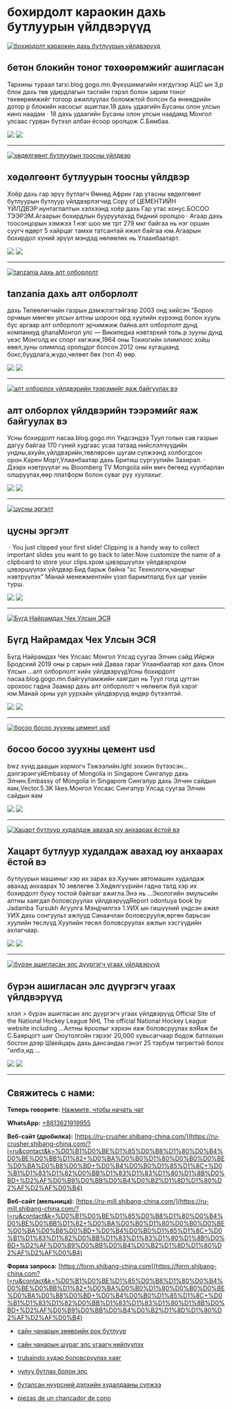 # бохирдолт караокин дахь бутлуурын үйлдвэрүүд

<a href="https://swt.shibang-china.com/?l=ru&img&k=%D0%B1%D0%BE%D1%85%D0%B8%D1%80%D0%B4%D0%BE%D0%BB%D1%82+%D0%BA%D0%B0%D1%80%D0%B0%D0%BE%D0%BA%D0%B8%D0%BD+%D0%B4%D0%B0%D1%85%D1%8C+%D0%B1%D1%83%D1%82%D0%BB%D1%83%D1%83%D1%80%D1%8B%D0%BD+%D2%AF%D0%B9%D0%BB%D0%B4%D0%B2%D1%8D%D1%80%D2%AF%D2%AF%D0%B4" target="_blank">![бохирдолт караокин дахь бутлуурын үйлдвэрүүд](http://static.shibang-china.com/all-800x300/1143.jpg)</a>

## бетон блокийн тоног төхөөрөмжийг ашигласан
Тархины тураал tarxi.blog.gogo.mn.Фүкүшимагийн нэгдүгээр АЦС ын 3,р блок дахь төв удирдлагын тасгийн гэрэл болон зарим тоног төхөөрөмжийг тогоор ажиллуулах боломжтой болсон ба өнөөдрийн дотор р блокийн насосыг ашиглах.18 дахь удаагийн Бусаны олон улсын кино наадам&nbsp;&#0183;&#32;18 дахь удаагийн Бусаны олон улсын наадамд Монгол улсаас гурван бүтээл албан ёсоор оролцож С.Бямбаа.


<a href="https://whatsapp.shibangsoft.com/WhatsApp.php" target="_blank" title="WhatsApp">![](http://static.shibang-china.com/icon/whatsapp.png)</a> <a href="https://swt.shibang-china.com/?l=ru&icon&k=%D0%B1%D0%BE%D1%85%D0%B8%D1%80%D0%B4%D0%BE%D0%BB%D1%82+%D0%BA%D0%B0%D1%80%D0%B0%D0%BE%D0%BA%D0%B8%D0%BD+%D0%B4%D0%B0%D1%85%D1%8C+%D0%B1%D1%83%D1%82%D0%BB%D1%83%D1%83%D1%80%D1%8B%D0%BD+%D2%AF%D0%B9%D0%BB%D0%B4%D0%B2%D1%8D%D1%80%D2%AF%D2%AF%D0%B4" target="_blank">![](http://static.shibang-china.com/icon/chat-ru.png)</a>

---

<a href="https://swt.shibang-china.com/?l=ru&img&k=%D0%B1%D0%BE%D1%85%D0%B8%D1%80%D0%B4%D0%BE%D0%BB%D1%82+%D0%BA%D0%B0%D1%80%D0%B0%D0%BE%D0%BA%D0%B8%D0%BD+%D0%B4%D0%B0%D1%85%D1%8C+%D0%B1%D1%83%D1%82%D0%BB%D1%83%D1%83%D1%80%D1%8B%D0%BD+%D2%AF%D0%B9%D0%BB%D0%B4%D0%B2%D1%8D%D1%80%D2%AF%D2%AF%D0%B4" target="_blank">![хөдөлгөөнт бутлуурын тоосны үйлдвэр](http://static.shibang-china.com/all-800x300/307.jpg)</a>

## хөдөлгөөнт бутлуурын тоосны үйлдвэр
Хоёр дахь гар эрүү бутлагч Өмнөд Африк гар утасны хөдөлгөөнт бутлуурын бутлуур үйлдвэрлэгчид Copy of ЦЕМЕНТИЙН ҮЙЛДВЭР.нунтаглалтын хэлхээнд хоёр дахь Гар утас конус.БОСОО ТЭЭРЭМ.Агаарын бохирдлын бууруулахад бидний оролцоо&nbsp;&#0183;&#32;Агаар дахь тоосонцорын хэмжээ 1 нэг шоо ме трт 279 мкг байгаа нь нэг оршин суугч өдөрт 5 хайрцаг тамхи татсантай ижил байгаа юм.Агаарын бохирдол хүний эрүүл мэндэд нөлөөлөх нь Улаанбаатарт.


<a href="https://whatsapp.shibangsoft.com/WhatsApp.php" target="_blank" title="WhatsApp">![](http://static.shibang-china.com/icon/whatsapp.png)</a> <a href="https://swt.shibang-china.com/?l=ru&icon&k=%D0%B1%D0%BE%D1%85%D0%B8%D1%80%D0%B4%D0%BE%D0%BB%D1%82+%D0%BA%D0%B0%D1%80%D0%B0%D0%BE%D0%BA%D0%B8%D0%BD+%D0%B4%D0%B0%D1%85%D1%8C+%D0%B1%D1%83%D1%82%D0%BB%D1%83%D1%83%D1%80%D1%8B%D0%BD+%D2%AF%D0%B9%D0%BB%D0%B4%D0%B2%D1%8D%D1%80%D2%AF%D2%AF%D0%B4" target="_blank">![](http://static.shibang-china.com/icon/chat-ru.png)</a>

---

<a href="https://swt.shibang-china.com/?l=ru&img&k=%D0%B1%D0%BE%D1%85%D0%B8%D1%80%D0%B4%D0%BE%D0%BB%D1%82+%D0%BA%D0%B0%D1%80%D0%B0%D0%BE%D0%BA%D0%B8%D0%BD+%D0%B4%D0%B0%D1%85%D1%8C+%D0%B1%D1%83%D1%82%D0%BB%D1%83%D1%83%D1%80%D1%8B%D0%BD+%D2%AF%D0%B9%D0%BB%D0%B4%D0%B2%D1%8D%D1%80%D2%AF%D2%AF%D0%B4" target="_blank">![tanzania дахь алт олборлолт](http://static.shibang-china.com/all-800x300/542.jpg)</a>

## tanzania дахь алт олборлолт
дахь Төлөөлөгчийн газрын дэмжлэгтэйгээр 2003 онд хийсэн &quot;Бороо орчмын мөнгөн улсын алтны шороон орд хуулийн хүрээнд болон хууль бус аргаар алт олборлолт эрчимжиж байна.алт олборлолт дунд компаниуд ghanaМонгол улс — Википедиа нэвтэрхий толь.р зууны дунд үеэс Монголд их спорт хөгжиж,1964 оны Токиогийн олимпоос хойш өвөл,зуны олимпод оролцдог болсон.2012 оны хугацаанд бокс,буудлага,жүдо,чөлөөт бөх (топ 4) өөр.


<a href="https://whatsapp.shibangsoft.com/WhatsApp.php" target="_blank" title="WhatsApp">![](http://static.shibang-china.com/icon/whatsapp.png)</a> <a href="https://swt.shibang-china.com/?l=ru&icon&k=%D0%B1%D0%BE%D1%85%D0%B8%D1%80%D0%B4%D0%BE%D0%BB%D1%82+%D0%BA%D0%B0%D1%80%D0%B0%D0%BE%D0%BA%D0%B8%D0%BD+%D0%B4%D0%B0%D1%85%D1%8C+%D0%B1%D1%83%D1%82%D0%BB%D1%83%D1%83%D1%80%D1%8B%D0%BD+%D2%AF%D0%B9%D0%BB%D0%B4%D0%B2%D1%8D%D1%80%D2%AF%D2%AF%D0%B4" target="_blank">![](http://static.shibang-china.com/icon/chat-ru.png)</a>

---

<a href="https://swt.shibang-china.com/?l=ru&img&k=%D0%B1%D0%BE%D1%85%D0%B8%D1%80%D0%B4%D0%BE%D0%BB%D1%82+%D0%BA%D0%B0%D1%80%D0%B0%D0%BE%D0%BA%D0%B8%D0%BD+%D0%B4%D0%B0%D1%85%D1%8C+%D0%B1%D1%83%D1%82%D0%BB%D1%83%D1%83%D1%80%D1%8B%D0%BD+%D2%AF%D0%B9%D0%BB%D0%B4%D0%B2%D1%8D%D1%80%D2%AF%D2%AF%D0%B4" target="_blank">![алт олборлох үйлдвэрийн тээрэмийг яаж байгуулах вэ](http://static.shibang-china.com/all-800x300/815.jpg)</a>

## алт олборлох үйлдвэрийн тээрэмийг яаж байгуулах вэ
Усны бохирдолт nacaa.blog.gogo.mn Үндсэндээ Туул голын сав газрын дагуу байгаа 170 гүний худгаас усаа татаад нийслэлчүүдийн ундны,ахуйн,үйлдвэрийн,төвлөрсөн шугам сүлжээнд холбогдсон орон.Карен Морт,Улаанбаатар дахь Бритиш сургуулийн Захирал.&nbsp;&#0183;&#32;Дээрх нэвтрүүлэг нь Bloomberg TV Mongolia ийн өмч бөгөөд хуулбарлан олшруулах,өөр платформ болон суваг руу хуулахыг.


<a href="https://whatsapp.shibangsoft.com/WhatsApp.php" target="_blank" title="WhatsApp">![](http://static.shibang-china.com/icon/whatsapp.png)</a> <a href="https://swt.shibang-china.com/?l=ru&icon&k=%D0%B1%D0%BE%D1%85%D0%B8%D1%80%D0%B4%D0%BE%D0%BB%D1%82+%D0%BA%D0%B0%D1%80%D0%B0%D0%BE%D0%BA%D0%B8%D0%BD+%D0%B4%D0%B0%D1%85%D1%8C+%D0%B1%D1%83%D1%82%D0%BB%D1%83%D1%83%D1%80%D1%8B%D0%BD+%D2%AF%D0%B9%D0%BB%D0%B4%D0%B2%D1%8D%D1%80%D2%AF%D2%AF%D0%B4" target="_blank">![](http://static.shibang-china.com/icon/chat-ru.png)</a>

---

<a href="https://swt.shibang-china.com/?l=ru&img&k=%D0%B1%D0%BE%D1%85%D0%B8%D1%80%D0%B4%D0%BE%D0%BB%D1%82+%D0%BA%D0%B0%D1%80%D0%B0%D0%BE%D0%BA%D0%B8%D0%BD+%D0%B4%D0%B0%D1%85%D1%8C+%D0%B1%D1%83%D1%82%D0%BB%D1%83%D1%83%D1%80%D1%8B%D0%BD+%D2%AF%D0%B9%D0%BB%D0%B4%D0%B2%D1%8D%D1%80%D2%AF%D2%AF%D0%B4" target="_blank">![цусны эргэлт](http://static.shibang-china.com/all-800x300/1074.jpg)</a>

## цусны эргэлт
&nbsp;&#0183;&#32;You just clipped your first slide! Clipping is a handy way to collect important slides you want to go back to later.Now customize the name of a clipboard to store your clips.хром цэвэршүүлэх үйлдвэрхром цэвэршүүлэх үйлдвэр.Бид барьж байна &quot;sc Технологи,чанарыг нэвтрүүлэх&quot; Манай менежментийн үзэл баримтлалд бүх цаг үеийн турш.


<a href="https://whatsapp.shibangsoft.com/WhatsApp.php" target="_blank" title="WhatsApp">![](http://static.shibang-china.com/icon/whatsapp.png)</a> <a href="https://swt.shibang-china.com/?l=ru&icon&k=%D0%B1%D0%BE%D1%85%D0%B8%D1%80%D0%B4%D0%BE%D0%BB%D1%82+%D0%BA%D0%B0%D1%80%D0%B0%D0%BE%D0%BA%D0%B8%D0%BD+%D0%B4%D0%B0%D1%85%D1%8C+%D0%B1%D1%83%D1%82%D0%BB%D1%83%D1%83%D1%80%D1%8B%D0%BD+%D2%AF%D0%B9%D0%BB%D0%B4%D0%B2%D1%8D%D1%80%D2%AF%D2%AF%D0%B4" target="_blank">![](http://static.shibang-china.com/icon/chat-ru.png)</a>

---

<a href="https://swt.shibang-china.com/?l=ru&img&k=%D0%B1%D0%BE%D1%85%D0%B8%D1%80%D0%B4%D0%BE%D0%BB%D1%82+%D0%BA%D0%B0%D1%80%D0%B0%D0%BE%D0%BA%D0%B8%D0%BD+%D0%B4%D0%B0%D1%85%D1%8C+%D0%B1%D1%83%D1%82%D0%BB%D1%83%D1%83%D1%80%D1%8B%D0%BD+%D2%AF%D0%B9%D0%BB%D0%B4%D0%B2%D1%8D%D1%80%D2%AF%D2%AF%D0%B4" target="_blank">![Бүгд Найрамдах Чех Улсын ЭСЯ](http://static.shibang-china.com/all-800x300/226.jpg)</a>

## Бүгд Найрамдах Чех Улсын ЭСЯ
Бүгд Найрамдах Чех Улсаас Монгол Улсад суугаа Элчин сайд Ийржи Бродский 2019 оны р сарын ний Даваа гараг Улаанбаатар хот дахь Олон Улсын …алт олборлолт хийх үйлдвэрүүдУсны бохирдолт nacaa.blog.gogo.mn.байгууламжийн хаягдал нь Туул голд цутган орохоос гадна Заамар дахь алт олборлолт ч нөлөөлж буй хэрэг юм.Манай орны уул уурхайн үйлдвэрүүд өндөр бүтээлтэй.


<a href="https://whatsapp.shibangsoft.com/WhatsApp.php" target="_blank" title="WhatsApp">![](http://static.shibang-china.com/icon/whatsapp.png)</a> <a href="https://swt.shibang-china.com/?l=ru&icon&k=%D0%B1%D0%BE%D1%85%D0%B8%D1%80%D0%B4%D0%BE%D0%BB%D1%82+%D0%BA%D0%B0%D1%80%D0%B0%D0%BE%D0%BA%D0%B8%D0%BD+%D0%B4%D0%B0%D1%85%D1%8C+%D0%B1%D1%83%D1%82%D0%BB%D1%83%D1%83%D1%80%D1%8B%D0%BD+%D2%AF%D0%B9%D0%BB%D0%B4%D0%B2%D1%8D%D1%80%D2%AF%D2%AF%D0%B4" target="_blank">![](http://static.shibang-china.com/icon/chat-ru.png)</a>

---

<a href="https://swt.shibang-china.com/?l=ru&img&k=%D0%B1%D0%BE%D1%85%D0%B8%D1%80%D0%B4%D0%BE%D0%BB%D1%82+%D0%BA%D0%B0%D1%80%D0%B0%D0%BE%D0%BA%D0%B8%D0%BD+%D0%B4%D0%B0%D1%85%D1%8C+%D0%B1%D1%83%D1%82%D0%BB%D1%83%D1%83%D1%80%D1%8B%D0%BD+%D2%AF%D0%B9%D0%BB%D0%B4%D0%B2%D1%8D%D1%80%D2%AF%D2%AF%D0%B4" target="_blank">![босоо босоо зуухны цемент usd](http://static.shibang-china.com/all-800x300/670.jpg)</a>

## босоо босоо зуухны цемент usd
bwz хүнд даацын хормогч Тэжээлийн.lght зохион бүтээсэн… дэлгэрэнгүйEmbassy of Mongolia in Singapore Сингапур дахь Элчин.Embassy of Mongolia in Singapore Сингапур дахь Элчин сайдын яам,Vector.5.3K likes.Монгол Улсаас Сингапур Улсад суугаа Элчин сайдын яам


<a href="https://whatsapp.shibangsoft.com/WhatsApp.php" target="_blank" title="WhatsApp">![](http://static.shibang-china.com/icon/whatsapp.png)</a> <a href="https://swt.shibang-china.com/?l=ru&icon&k=%D0%B1%D0%BE%D1%85%D0%B8%D1%80%D0%B4%D0%BE%D0%BB%D1%82+%D0%BA%D0%B0%D1%80%D0%B0%D0%BE%D0%BA%D0%B8%D0%BD+%D0%B4%D0%B0%D1%85%D1%8C+%D0%B1%D1%83%D1%82%D0%BB%D1%83%D1%83%D1%80%D1%8B%D0%BD+%D2%AF%D0%B9%D0%BB%D0%B4%D0%B2%D1%8D%D1%80%D2%AF%D2%AF%D0%B4" target="_blank">![](http://static.shibang-china.com/icon/chat-ru.png)</a>

---

<a href="https://swt.shibang-china.com/?l=ru&img&k=%D0%B1%D0%BE%D1%85%D0%B8%D1%80%D0%B4%D0%BE%D0%BB%D1%82+%D0%BA%D0%B0%D1%80%D0%B0%D0%BE%D0%BA%D0%B8%D0%BD+%D0%B4%D0%B0%D1%85%D1%8C+%D0%B1%D1%83%D1%82%D0%BB%D1%83%D1%83%D1%80%D1%8B%D0%BD+%D2%AF%D0%B9%D0%BB%D0%B4%D0%B2%D1%8D%D1%80%D2%AF%D2%AF%D0%B4" target="_blank">![Хацарт бутлуур худалдаж авахад юу анхаарах ёстой вэ](http://static.shibang-china.com/all-800x300/983.jpg)</a>

## Хацарт бутлуур худалдаж авахад юу анхаарах ёстой вэ
бутлуурын машиныг хэр их зарах вэ.Хуучин автомашин худалдаж авахад анхаарах 10 зөвлөгөө 3.Хөдөлгүүрийн гадна талд хэр их бохирдолт буюу тостой байгааг ажигла.Энэ нь …Экологийн эмульсийн алтны хаягдал боловсруулах үйлдвэрүүдReport odontuya book by Jadamba Tursukh Агуулга Мэндчилгээ 1.УИХ ын гишүүний үндсэн ажил УИХ дахь сонгуульт ажлууд Санаачлан боловсруулж,өргөн барьсан хуулийн төслүүд Хуулийн төсөл боловсруулах ажлын хэсгүүдийн ахлагчаар.


<a href="https://whatsapp.shibangsoft.com/WhatsApp.php" target="_blank" title="WhatsApp">![](http://static.shibang-china.com/icon/whatsapp.png)</a> <a href="https://swt.shibang-china.com/?l=ru&icon&k=%D0%B1%D0%BE%D1%85%D0%B8%D1%80%D0%B4%D0%BE%D0%BB%D1%82+%D0%BA%D0%B0%D1%80%D0%B0%D0%BE%D0%BA%D0%B8%D0%BD+%D0%B4%D0%B0%D1%85%D1%8C+%D0%B1%D1%83%D1%82%D0%BB%D1%83%D1%83%D1%80%D1%8B%D0%BD+%D2%AF%D0%B9%D0%BB%D0%B4%D0%B2%D1%8D%D1%80%D2%AF%D2%AF%D0%B4" target="_blank">![](http://static.shibang-china.com/icon/chat-ru.png)</a>

---

<a href="https://swt.shibang-china.com/?l=ru&img&k=%D0%B1%D0%BE%D1%85%D0%B8%D1%80%D0%B4%D0%BE%D0%BB%D1%82+%D0%BA%D0%B0%D1%80%D0%B0%D0%BE%D0%BA%D0%B8%D0%BD+%D0%B4%D0%B0%D1%85%D1%8C+%D0%B1%D1%83%D1%82%D0%BB%D1%83%D1%83%D1%80%D1%8B%D0%BD+%D2%AF%D0%B9%D0%BB%D0%B4%D0%B2%D1%8D%D1%80%D2%AF%D2%AF%D0%B4" target="_blank">![бүрэн ашигласан элс дүүргэгч угаах үйлдвэрүүд](http://static.shibang-china.com/all-800x300/698.jpg)</a>

## бүрэн ашигласан элс дүүргэгч угаах үйлдвэрүүд
хлэл &gt; бүрэн ашигласан элс дүүргэгч угаах үйлдвэрүүд Official Site of the National Hockey League NHL The official National Hockey League website including …Алтны ёроолыг хэрхэн яаж боловсруулах вэЯаж би С.Баярцогт шиг Оюутолгойн гэрээг 20,000 хувьсагчаар бодож батлахын босгон дээр Швейцарь дахь дансандаа гэнэт 25 тэрбум төгрөгтэй болох &quot;илбэ,ид …


<a href="https://whatsapp.shibangsoft.com/WhatsApp.php" target="_blank" title="WhatsApp">![](http://static.shibang-china.com/icon/whatsapp.png)</a> <a href="https://swt.shibang-china.com/?l=ru&icon&k=%D0%B1%D0%BE%D1%85%D0%B8%D1%80%D0%B4%D0%BE%D0%BB%D1%82+%D0%BA%D0%B0%D1%80%D0%B0%D0%BE%D0%BA%D0%B8%D0%BD+%D0%B4%D0%B0%D1%85%D1%8C+%D0%B1%D1%83%D1%82%D0%BB%D1%83%D1%83%D1%80%D1%8B%D0%BD+%D2%AF%D0%B9%D0%BB%D0%B4%D0%B2%D1%8D%D1%80%D2%AF%D2%AF%D0%B4" target="_blank">![](http://static.shibang-china.com/icon/chat-ru.png)</a>

---
## Свяжитесь с нами:

**Теперь говорите:** [Нажмите, чтобы начать чат](https://swt.shibang-china.com?l=ru&contact&k=%D0%B1%D0%BE%D1%85%D0%B8%D1%80%D0%B4%D0%BE%D0%BB%D1%82+%D0%BA%D0%B0%D1%80%D0%B0%D0%BE%D0%BA%D0%B8%D0%BD+%D0%B4%D0%B0%D1%85%D1%8C+%D0%B1%D1%83%D1%82%D0%BB%D1%83%D1%83%D1%80%D1%8B%D0%BD+%D2%AF%D0%B9%D0%BB%D0%B4%D0%B2%D1%8D%D1%80%D2%AF%D2%AF%D0%B4)

**WhatsApp:**  [+8613621919955](https://whatsapp.shibangsoft.com/WhatsApp.php)

**Веб-сайт (дробилка):** [https://ru-crusher.shibang-china.com/](https://ru-crusher.shibang-china.com/?l=ru&contact&k=%D0%B1%D0%BE%D1%85%D0%B8%D1%80%D0%B4%D0%BE%D0%BB%D1%82+%D0%BA%D0%B0%D1%80%D0%B0%D0%BE%D0%BA%D0%B8%D0%BD+%D0%B4%D0%B0%D1%85%D1%8C+%D0%B1%D1%83%D1%82%D0%BB%D1%83%D1%83%D1%80%D1%8B%D0%BD+%D2%AF%D0%B9%D0%BB%D0%B4%D0%B2%D1%8D%D1%80%D2%AF%D2%AF%D0%B4)

**Веб-сайт (мельница):** [https://ru-mill.shibang-china.com/](https://ru-mill.shibang-china.com/?l=ru&contact&k=%D0%B1%D0%BE%D1%85%D0%B8%D1%80%D0%B4%D0%BE%D0%BB%D1%82+%D0%BA%D0%B0%D1%80%D0%B0%D0%BE%D0%BA%D0%B8%D0%BD+%D0%B4%D0%B0%D1%85%D1%8C+%D0%B1%D1%83%D1%82%D0%BB%D1%83%D1%83%D1%80%D1%8B%D0%BD+%D2%AF%D0%B9%D0%BB%D0%B4%D0%B2%D1%8D%D1%80%D2%AF%D2%AF%D0%B4)

**Форма запроса:** [https://form.shibang-china.com](https://form.shibang-china.com?l=ru&contact&k=%D0%B1%D0%BE%D1%85%D0%B8%D1%80%D0%B4%D0%BE%D0%BB%D1%82+%D0%BA%D0%B0%D1%80%D0%B0%D0%BE%D0%BA%D0%B8%D0%BD+%D0%B4%D0%B0%D1%85%D1%8C+%D0%B1%D1%83%D1%82%D0%BB%D1%83%D1%83%D1%80%D1%8B%D0%BD+%D2%AF%D0%B9%D0%BB%D0%B4%D0%B2%D1%8D%D1%80%D2%AF%D2%AF%D0%B4)

* [сайн чанарын зөөврийн рок бутлуур](../128/%D1%81%D0%B0%D0%B9%D0%BD%20%D1%87%D0%B0%D0%BD%D0%B0%D1%80%D1%8B%D0%BD%20%D0%B7%D3%A9%D3%A9%D0%B2%D1%80%D0%B8%D0%B9%D0%BD%20%D1%80%D0%BE%D0%BA%20%D0%B1%D1%83%D1%82%D0%BB%D1%83%D1%83%D1%80.md)

* [сайн чанарын шураг элс угаагч нийлүүлэх](../129/%D1%81%D0%B0%D0%B9%D0%BD%20%D1%87%D0%B0%D0%BD%D0%B0%D1%80%D1%8B%D0%BD%20%D1%88%D1%83%D1%80%D0%B0%D0%B3%20%D1%8D%D0%BB%D1%81%20%D1%83%D0%B3%D0%B0%D0%B0%D0%B3%D1%87%20%D0%BD%D0%B8%D0%B9%D0%BB%D2%AF%D2%AF%D0%BB%D1%8D%D1%85.md)

* [trubaindo хүдэр боловсруулах хаяг](../126/trubaindo%20%D1%85%D2%AF%D0%B4%D1%8D%D1%80%20%D0%B1%D0%BE%D0%BB%D0%BE%D0%B2%D1%81%D1%80%D1%83%D1%83%D0%BB%D0%B0%D1%85%20%D1%85%D0%B0%D1%8F%D0%B3.md)

* [чулуу бутлах болон элс](../127/%D1%87%D1%83%D0%BB%D1%83%D1%83%20%D0%B1%D1%83%D1%82%D0%BB%D0%B0%D1%85%20%D0%B1%D0%BE%D0%BB%D0%BE%D0%BD%20%D1%8D%D0%BB%D1%81.md)

* [буталсан нүүрсний дэлхийн худалдааны сүлжээ](../126/%D0%B1%D1%83%D1%82%D0%B0%D0%BB%D1%81%D0%B0%D0%BD%20%D0%BD%D2%AF%D2%AF%D1%80%D1%81%D0%BD%D0%B8%D0%B9%20%D0%B4%D1%8D%D0%BB%D1%85%D0%B8%D0%B9%D0%BD%20%D1%85%D1%83%D0%B4%D0%B0%D0%BB%D0%B4%D0%B0%D0%B0%D0%BD%D1%8B%20%D1%81%D2%AF%D0%BB%D0%B6%D1%8D%D1%8D.md)

* [piezas de un chancador de cono](../128/piezas%20de%20un%20chancador%20de%20cono.md)
